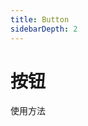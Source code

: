 ```yaml
---
title: Button
sidebarDepth: 2
---
```

# 按钮
	
使用方法
<ClientOnly><button-demos></button-demos></ClientOnly>

